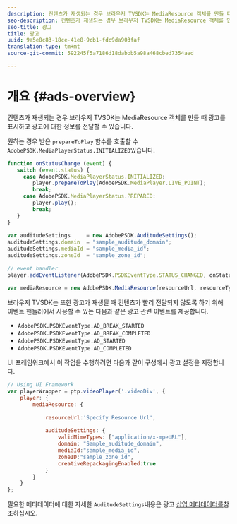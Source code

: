 ```yaml
---
description: 컨텐츠가 재생되는 경우 브라우저 TVSDK는 MediaResource 객체를 만들 때 광고를 표시하고 광고에 대한 정보를 전달할 수 있습니다.
seo-description: 컨텐츠가 재생되는 경우 브라우저 TVSDK는 MediaResource 객체를 만들 때 광고를 표시하고 광고에 대한 정보를 전달할 수 있습니다.
seo-title: 광고
title: 광고
uuid: 9a5e8c83-18ce-41e8-9cb1-fdc9da903faf
translation-type: tm+mt
source-git-commit: 592245f5a7186d18dabbb5a98a468cbed7354aed

---
```



# 개요 {#ads-overview}

컨텐츠가 재생되는 경우 브라우저 TVSDK는 MediaResource 객체를 만들 때 광고를 표시하고 광고에 대한 정보를 전달할 수 있습니다.

원하는 경우 받은 `prepareToPlay` 함수를 호출할 수 `AdobePSDK.MediaPlayerStatus.INITIALIZED`있습니다.

```js
function onStatusChange (event) { 
   switch (event.status) { 
     case AdobePSDK.MediaPlayerStatus.INITIALIZED: 
        player.prepareToPlay(AdobePSDK.MediaPlayer.LIVE_POINT); 
        break; 
     case AdobePSDK.MediaPlayerStatus.PREPARED: 
        player.play(); 
        break; 
   } 
} 
 
var auditudeSettings     = new AdobePSDK.AuditudeSettings(); 
auditudeSettings.domain  = "sample_auditude_domain"; 
auditudeSettings.mediaId = "sample_media_id"; 
auditudeSettings.zoneId  = "sample_zone_id"; 
 
// event handler 
player.addEventListener(AdobePSDK.PSDKEventType.STATUS_CHANGED, onStatusChange); 
 
var mediaResource = new AdobePSDK.MediaResource(resourceUrl, resourceType, auditudeSettings, false);
```

브라우저 TVSDK는 또한 광고가 재생될 때 컨텐츠가 빨리 전달되지 않도록 하기 위해 이벤트 핸들러에서 사용할 수 있는 다음과 같은 광고 관련 이벤트를 제공합니다.

* `AdobePSDK.PSDKEventType.AD_BREAK_STARTED`
* `AdobePSDK.PSDKEventType.AD_BREAK_COMPLETED`
* `AdobePSDK.PSDKEventType.AD_STARTED`
* `AdobePSDK.PSDKEventType.AD_COMPLETED`

UI 프레임워크에서 이 작업을 수행하려면 다음과 같이 구성에서 광고 설정을 지정합니다.

```js
// Using UI Framework 
var playerWrapper = ptp.videoPlayer('.videoDiv', { 
    player: { 
        mediaResource: { 
 
            resourceUrl:'Specify Resource Url', 
 
            auditudeSettings: { 
                validMimeTypes: ["application/x-mpeURL"], 
                domain: "Sample_auditude_domain", 
                mediaId:"sample_media_id", 
                zoneID:"sample_zone_id", 
                creativeRepackagingEnabled:true 
            } 
        } 
    } 
}; 
```

필요한 메타데이터에 대한 자세한 `AuditudeSettings`내용은 광고 [삽입 메타데이터를](../../ad-insertion/ad-insertion-metadata/c-psdk-browser-tvsdk-2.4-ad-insertion-metadata.md)참조하십시오.
